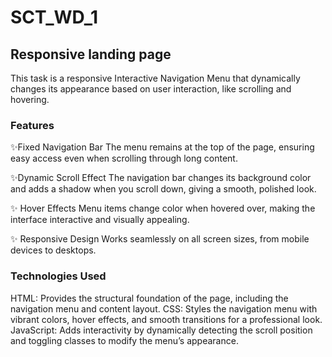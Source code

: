 # SCT_WD_1
## Responsive landing page
This task is a responsive Interactive Navigation Menu that dynamically changes its appearance based on user interaction, like scrolling and hovering.

### Features
✨Fixed Navigation Bar
The menu remains at the top of the page, ensuring easy access even when scrolling through long content.

✨Dynamic Scroll Effect
The navigation bar changes its background color and adds a shadow when you scroll down, giving a smooth, polished look.

✨ Hover Effects
Menu items change color when hovered over, making the interface interactive and visually appealing.

✨ Responsive Design
Works seamlessly on all screen sizes, from mobile devices to desktops.

### Technologies Used
HTML: Provides the structural foundation of the page, including the navigation menu and content layout.
CSS: Styles the navigation menu with vibrant colors, hover effects, and smooth transitions for a professional look.
JavaScript: Adds interactivity by dynamically detecting the scroll position and toggling classes to modify the menu’s appearance.
